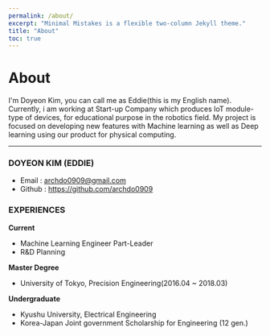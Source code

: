 ```yaml
---
permalink: /about/
excerpt: "Minimal Mistakes is a flexible two-column Jekyll theme."
title: "About"
toc: true
---
```


# About

I'm Doyeon Kim, you can call me as Eddie(this is my English name). Currently, i am working at Start-up Company which produces IoT module-type of devices, for educational purpose in the robotics field. My project is focused on developing new features with Machine learning as well as Deep learning using our product for physical computing.

---------------

### **DOYEON KIM (EDDIE)**

* Email : archdo0909@gmail.com
* Github : https://github.com/archdo0909

### EXPERIENCES

**Current**

* Machine Learning Engineer Part-Leader
* R&D Planning

**Master Degree**

* University of Tokyo, Precision Engineering(2016.04 ~ 2018.03)

**Undergraduate**

* Kyushu University, Electrical Engineering
* Korea-Japan Joint government Scholarship for Engineering (12 gen.)







